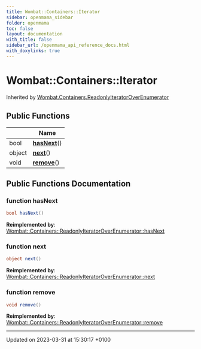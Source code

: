 ```yaml
---
title: Wombat::Containers::Iterator
sidebar: openmama_sidebar
folder: openmama
toc: false
layout: documentation
with_title: false
sidebar_url: /openmama_api_reference_docs.html
with_doxylinks: true
---
```


# Wombat::Containers::Iterator





Inherited by [Wombat.Containers.ReadonlyIteratorOverEnumerator](classWombat_1_1Containers_1_1ReadonlyIteratorOverEnumerator.html)

## Public Functions

|                | Name           |
| -------------- | -------------- |
| bool | **[hasNext](interfaceWombat_1_1Containers_1_1Iterator.html#function-hasnext)**() |
| object | **[next](interfaceWombat_1_1Containers_1_1Iterator.html#function-next)**() |
| void | **[remove](interfaceWombat_1_1Containers_1_1Iterator.html#function-remove)**() |

## Public Functions Documentation

### function hasNext

```csharp
bool hasNext()
```


**Reimplemented by**: [Wombat::Containers::ReadonlyIteratorOverEnumerator::hasNext](classWombat_1_1Containers_1_1ReadonlyIteratorOverEnumerator.html#function-hasnext)


### function next

```csharp
object next()
```


**Reimplemented by**: [Wombat::Containers::ReadonlyIteratorOverEnumerator::next](classWombat_1_1Containers_1_1ReadonlyIteratorOverEnumerator.html#function-next)


### function remove

```csharp
void remove()
```


**Reimplemented by**: [Wombat::Containers::ReadonlyIteratorOverEnumerator::remove](classWombat_1_1Containers_1_1ReadonlyIteratorOverEnumerator.html#function-remove)


-------------------------------

Updated on 2023-03-31 at 15:30:17 +0100